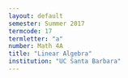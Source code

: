 ```yaml
---
layout: default
semester: Summer 2017
termcode: 17
termletter: "a"
number: Math 4A
title: "Linear Algebra"
institution: "UC Santa Barbara"
---
```

